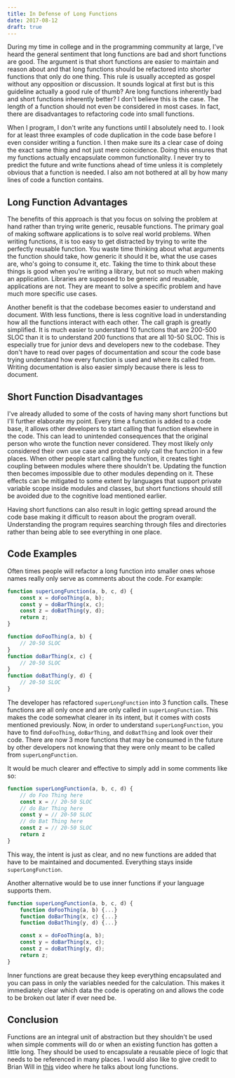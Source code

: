 ```yaml
---
title: In Defense of Long Functions
date: 2017-08-12
draft: true
---
```


During my time in college and in the programming community at large, I've heard the general sentiment that long functions are bad and short functions are good.
The argument is that short functions are easier to maintain and reason about and that long functions should be refactored into shorter functions that only do one thing.
This rule is usually accepted as gospel without any opposition or discussion.
It sounds logical at first but is this guideline actually a good rule of thumb?
Are long functions inherently bad and short functions inherently better?
I don't believe this is the case.
The length of a function should not even be considered in most cases.
In fact, there are disadvantages to refactoring code into small functions.

When I program, I don't write any functions until I absolutely need to.
I look for at least three examples of code duplication in the code base before I even consider writing a function.
I then make sure its a clear case of doing the exact same thing and not just mere coincidence.
Doing this ensures that my functions actually encapsulate common functionality.
I never try to predict the future and write functions ahead of time unless it is completely obvious that a function is needed.
I also am not bothered at all by how many lines of code a function contains.

## Long Function Advantages
The benefits of this approach is that you focus on solving the problem at hand rather than trying write generic, reusable functions.
The primary goal of making software applications is to solve real world problems.
When writing functions, it is too easy to get distracted by trying to write the perfectly reusable function.
You waste time thinking about what arguments the function should take, how generic it should it be, what the use cases are, who's going to consume it, etc.
Taking the time to think about these things is good when you're writing a library, but not so much when making an application.
Libraries are supposed to be generic and reusable, applications are not.
They are meant to solve a specific problem and have much more specific use cases.

Another benefit is that the codebase becomes easier to understand and document.
With less functions, there is less cognitive load in understanding how all the functions interact with each other.
The call graph is greatly simplified.
It is much easier to understand 10 functions that are 200-500 SLOC than it is to understand 200 functions that are all 10-50 SLOC.
This is especially true for junior devs and developers new to the codebase.
They don't have to read over pages of documentation and scour the code base trying understand how every function is used and where its called from.
Writing documentation is also easier simply because there is less to document.

## Short Function Disadvantages
I've already alluded to some of the costs of having many short functions but I'll further elaborate my point.
Every time a function is added to a code base, it allows other developers to start calling that function elsewhere in the code.
This can lead to unintended consequences that the original person who wrote the function never considered.
They most likely only considered their own use case and probably only call the function in a few places.
When other people start calling the function, it creates tight coupling between modules where there shouldn't be.
Updating the function then becomes impossible due to other modules depending on it.
These effects can be mitigated to some extent by languages that support private variable scope inside modules and classes, but short functions should still be avoided due to the cognitive load mentioned earlier.

Having short functions can also result in logic getting spread around the code base making it difficult to reason about the program overall.
Understanding the program requires searching through files and directories rather than being able to see everything in one place.

## Code Examples
Often times people will refactor a long function into smaller ones whose names really only serve as comments about the code.
For example:

```javascript
function superLongFunction(a, b, c, d) {
	const x = doFooThing(a, b);	
	const y = doBarThing(x, c);
	const z = doBatThing(y, d);
	return z;
}

function doFooThing(a, b) {
	// 20-50 SLOC
}
function doBarThing(x, c) {
	// 20-50 SLOC
}
function doBatThing(y, d) {
	// 20-50 SLOC
}
```

The developer has refactored `superLongFunction` into 3 function calls.
These functions are all only once and are only called in `superLongFunction`.
This makes the code somewhat clearer in its intent, but it comes with costs mentioned previously.
Now, in order to understand `superLongFunction`, you have to find `doFooThing`, `doBarThing`, and `doBatThing` and look over their code.
There are now 3 more functions that may be consumed in the future by other developers not knowing that they were only meant to be called from `superLongFunction`.

It would be much clearer and effective to simply add in some comments like so:

```javascript
function superLongFunction(a, b, c, d) {
	// do Foo Thing here
	const x = // 20-50 SLOC
	// do Bar Thing here
	const y = // 20-50 SLOC
	// do Bat Thing here
	const z = // 20-50 SLOC
	return z
}
```

This way, the intent is just as clear, and no new functions are added that have to be maintained and documented.
Everything stays inside `superLongFunction`.

Another alternative would be to use inner functions if your language supports them.

```javascript
function superLongFunction(a, b, c, d) {
	function doFooThing(a, b) {...}
	function doBarThing(x, c) {...}
	function doBatThing(y, d) {...}

	const x = doFooThing(a, b);	
	const y = doBarThing(x, c);
	const z = doBatThing(y, d);
	return z;
}
```

Inner functions are great because they keep everything encapsulated and you can pass in only the variables needed for the calculation.
This makes it immediately clear which data the code is operating on and allows the code to be broken out later if ever need be.

## Conclusion
Functions are an integral unit of abstraction but they shouldn't be used when simple comments will do or when an existing function has gotten a little long.
They should be used to encapsulate a reusable piece of logic that needs to be referenced in many places.
I would also like to give credit to Brian Will in [this](https://youtu.be/QM1iUe6IofM?t=2235) video where he talks about long functions.
